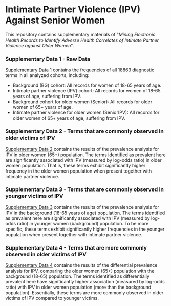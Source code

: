 # Intimate Partner Violence (IPV) Against Senior Women
This repository contains supplementary materials of "*Mining Electronic Health Records to Identify Adverse Health Correlates of Intimate Partner Violence against Older Women*".

### Supplementary Data 1 - Raw Data
[Supplementary Data 1](supplementary_data_1.xlsx) contains the frequencies of all 18863 diagnostic terms in all analyzed cohorts, including:
- Background (BG) cohort: All records for women of 18-65 years of age.
- Intimate partner violence (IPV) cohort: All records for women of 18-65 years of age, suffering from IPV.
- Background cohort for older women (Senior): All records for older women of 65+ years of age.
- Intimate partner violence for older women (SeniorIPV): All records for older women of 65+ years of age, suffering from IPV.

### Supplementary Data 2 - Terms that are commonly observed in older victims of IPV
[Supplementary Data 2](supplementary_data_2.xlsx) contains the results of the prevalence analysis for IPV in older women (65+) population. 
The terms identified as prevalent here are significantly associated with IPV (measured by log-odds ratio) in older women population. That is, these terms exhibit significantly higher frequency in the older women population when present together with intimate partner violence. 

### Supplementary Data 3 - Terms that are commonly observed in younger victims of IPV
[Supplementary Data 3](supplementary_data_3.xlsx) contains the results of the prevalence analysis for IPV in the background (18-65 years of age) population. The terms identified as prevalent here are significantly associated with IPV (measured by log-odds ratio) in younger women (background) population. To be more specific, these terms exhibit significantly higher frequencies in the younger population when present together with intimate partner violence. 

### Supplementary Data 4 - Terms that are more commonly observed in older victims of IPV
[Supplementary Data 4](supplementary_data_4.xlsx) contains the results of the differential prevalence analysis for IPV, comparing the older women (65+) population with the background (18-65) population. The terms identified as differentially prevalent here have significantly higher association (measured by log-odds ratio) with IPV in older women population (more than the background population). Essentially, these terms are more commonly observed in older victims of IPV compared to younger victims. 
